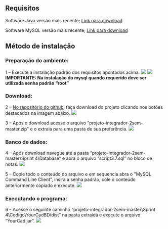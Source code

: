 ## Requisitos

Software Java versão mais recente; [Link para download](https://java.com/pt-BR/download/)

Software MySQL versão mais recente; [Link para download](https://dev.mysql.com/downloads/installer/)

## Método de instalação

### Preparação do ambiente:

1 – Execute a instalação padrão dos requisitos apontados acima.
![](https://github.com/labarro/projeto-integrador-2sem/blob/master/Sprint%204/Documentacao/Imagem%201.png?raw=true)
![](https://github.com/labarro/projeto-integrador-2sem/blob/master/Sprint%204/Documentacao/Imagem%202.png?raw=true)
**IMPORTANTE: Na instalação do mysql quando requerido deve ser utilizada senha padrão “root”**
### Download:
2 – [No repositório do github](https://github.com/labarro/projeto-integrador-2sem), faça download do projeto clicando nos botões destacados na imagem abaixo.
![](https://github.com/labarro/projeto-integrador-2sem/blob/master/Sprint%204/Documentacao/Imagem%203.png?raw=true)


3 – Após o download acesse o arquivo "projeto-integrador-2sem-master.zip" e o extraia para uma pasta de sua preferência.
![](https://github.com/labarro/projeto-integrador-2sem/blob/master/Sprint%204/Documentacao/Imagem%204.png?raw=true)
### Banco de dados:
4 – Após download navegue até a pasta “projeto-integrador-2sem-master\Sprint 4\Database” e abra o arquivo “script3.7.sql” no bloco de notas.
![](https://github.com/labarro/projeto-integrador-2sem/blob/master/Sprint%204/Documentacao/Imagem%205.png?raw=true)

5 – Copie todo o conteúdo do arquivo e em sequencia abra o "MySQL Command Line Client", insira a senha padrão, cole o conteúdo anteriormente copiado e execute.
![](https://github.com/labarro/projeto-integrador-2sem/blob/master/Sprint%204/Documentacao/Imagem%206.png?raw=true)

### Executando o programa:
6 - Acesse o seguinte caminho “projeto-integrador-2sem-master\Sprint 4\Codigo\YourCadBD\dist” na pasta extraída e execute o arquivo “YourCad.jar”.
![](https://github.com/labarro/projeto-integrador-2sem/blob/master/Sprint%204/Documentacao/Imagem%207.JPG?raw=true)
